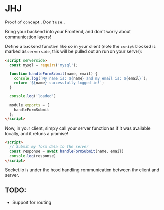 # JHJ

Proof of concept.. Don't use..

Bring your backend into your Frontend, and don't worry about communication layers!

Define a backend function like so in your client (note the `script` blocked is marked as `serverside`, this will be pulled out an run on your server):

```html
<script serverside>
  const mysql = require('mysql');

  function handleFormSubmit(name, email) {
    console.log(`My name is: ${name} and my email is: ${email}`);
    return `${name} successfully logged in!`;
  }

  console.log('loaded')

  module.exports = {
    handleFormSubmit
  };
</script>
```

Now, in your client, simply call your server function as if it was available locally, and it retuns a promise!

```html
<script>
  // Submit my form data to the server
  const response = await handleFormSubmit(name, email)
  console.log(response)
</script>
```

Socket.io is under the hood handling communication between the client and server.

## TODO:
- Support for routing
